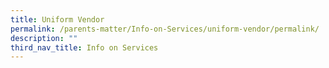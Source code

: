 ```yaml
---
title: Uniform Vendor
permalink: /parents-matter/Info-on-Services/uniform-vendor/permalink/
description: ""
third_nav_title: Info on Services
---
```


